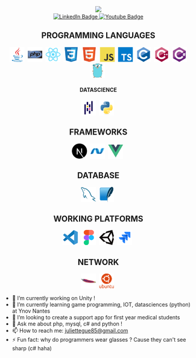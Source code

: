 

<div id="header" align="center">

<img src="https://zupimages.net/up/23/11/l1ba.jpg" width="310">

<div id="badges">
  <a href="https://www.linkedin.com/in/juliette-guenard-2a11ba220/">
    <img src="https://img.shields.io/badge/LinkedIn-blue?style=for-the-badge&logo=linkedin&logoColor=white" alt="LinkedIn Badge"/>
  </a>
  <a href="https://julietteguenard.my.canva.site/">
    <img src="https://img.shields.io/badge/MY CREATIVE PORTFOLIO-red?style=for-the-badge&logoColor=white" alt="Youtube Badge"/>
  </a>
</div>

<div>
<h2>PROGRAMMING LANGUAGES</h2>
  <img src="img\java-original.svg" title="Java" alt="Java" width="40" height="40"/>&nbsp;
    <img src="img\php-original.svg" title="php" alt="php" width="40" height="40"/>&nbsp;
  <img src="img\react-original.svg" title="React" alt="React" width="40" height="40"/>&nbsp;
  <img src="img\css3-original.svg"  title="CSS3" alt="CSS" width="40" height="40"/>&nbsp;
  <img src="img\html5-original.svg" title="HTML5" alt="HTML" width="40" height="40"/>&nbsp;
  <img src="img\javascript-original.svg" title="JavaScript" alt="JavaScript" width="40" height="40"/>&nbsp;
  <img src="img\typescript-original.svg" title="TypeScript" alt="TypeScript" width="40" height="40"/>&nbsp;
  <img src="img\c-original.svg" title="AWS" alt="C" width="40" height="40"/>&nbsp;
  <img src="img\cplusplus-original.svg" title="C++" alt="C" width="40" height="40"/>&nbsp;
  <img src="img\csharp-original.svg" title="Git" **alt="Git" width="40" height="40"/>
   <img src="img\go-original.svg" title="Go" alt="Go" width="40" height="40"/>&nbsp;
   <h4>DATASCIENCE</h4>
   <img src="img\pandas-original.svg" title="Pandas" alt="Pandas" width="40" height="40"/>&nbsp;
   <img src="img\python-original.svg" title="python" alt="python" width="40" height="40"/>&nbsp;
<h2>FRAMEWORKS</h2>
  <img src="img\nextjs-original.svg" title="NextJS" alt="NextJS" width="40" height="40"/>&nbsp;
   <img src="img\dot-net-original.svg" title=".net" alt=".net" width="40" height="40"/>&nbsp;
    <img src="img\vuejs-original.svg" title="vuejs" alt="vuejs" width="40" height="40"/>&nbsp;
<h2>DATABASE</h2>
<img src="img\mysql-original.svg" title="MySQL"  alt="MySQL" width="40" height="40"/>&nbsp;
  <img src="img\sqlite-original.svg" title="sqlite" alt="sqlite" width="40" height="40"/>&nbsp;
<h2>WORKING PLATFORMS</h2>
<img src="img\vscode-original.svg" title="vscode" alt="vscode" width="40" height="40"/>&nbsp;
<img src="img\figma-original.svg" title="figma" alt="figma" width="40" height="40"/>&nbsp;
  <img src="img\unity-original.svg" title="unity" alt="unity" width="40" height="40"/>&nbsp;
  <img src="img\jira-original.svg" title="jira" alt="jira" width="40" height="40"/>&nbsp;

  <h2>NETWORK</h2>
   <img src="img\apache-original.svg" title="Apache" alt="Apache" width="40" height="40"/>&nbsp;
   <img src="img\ubuntu-plain-wordmark.svg" title="ubuntu" alt="ubuntu" width="40" height="40"/>&nbsp;
</div>
</div>

- 🔭 I’m currently working on Unity !
- 🌱 I’m currently learning game programming, IOT, datasciences (python) at Ynov Nantes
- 👯 I’m looking to create a support app for first year medical students
- 💬 Ask me about php, mysql, c# and python !
- 📫 How to reach me: juliettegue85@gmail.com
- ⚡ Fun fact: why do programmers wear glasses ? Cause they can't see sharp (c# haha)

